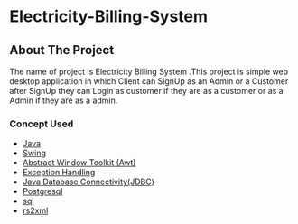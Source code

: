 # Electricity-Billing-System
<h2>About The Project</h2>
<p>The name of project is Electricity Billing System .This project is simple web desktop application in which Client can SignUp as an Admin or a Customer after SignUp they can Login as customer if they are as a customer or as a Admin if they are as a admin.</p>
<h3>Concept Used</h3>
<ul>
<li>
<a href="https://www.java.com/en/download/help/whatis_java.html">Java</a>
</li>
<li>
<a href="https://www.javatpoint.com/java-swing">Swing</a>
</li>
<li>
<a href="https://www.javatpoint.com/java-awt">Abstract Window Toolkit (Awt)</a>
</li>
<li>
<a href="https://www.javatpoint.com/exception-handling-in-java">Exception Handling</a>
</li>
<li>
<a href="https://docs.oracle.com/javase/tutorial/jdbc/basics/index.html">Java Database Connectivity(JDBC)</a>
</li>
<li>
<a href="https://www.postgresql.org/">Postgresql</a>
</li>
<li>
<a href="https://www.w3schools.com/sql/sql_intro.asp">sql</a>
</li>
<li>
<a href="#">rs2xml</a>
</li>
</ul>
